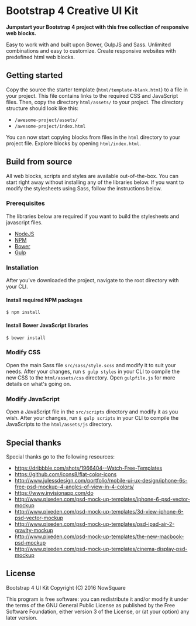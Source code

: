 # Bootstrap 4 Creative UI Kit
**Jumpstart your Bootstrap 4 project with this free collection of responsive web blocks.**

Easy to work with and built upon Bower, GulpJS and Sass. Unlimited combinations and easy to customize. Create responsive websites with predefined html web blocks.

## Getting started
Copy the source the starter template (`html/template-blank.html`) to a file in your project. This file contains links to the required CSS and JavaScript files. Then, copy the directory `html/assets/` to your project. The directory structure should look like this:

 - `/awesome-project/assets/`
 - `/awesome-project/index.html`

You can now start copying blocks from files in the `html` directory to your project file. Explore blocks by opening `html/index.html`.

## Build from source

All web blocks, scripts and styles are available out-of-the-box. You can start right away without installing any of the libraries below. If you want to modify the stylesheets using Sass, follow the instructions below.

### Prerequisites

The libraries below are required if you want to build the stylesheets and javascript files.

 - [NodeJS](https://www.nodejs.org)
 - [NPM](https://www.npmjs.com)
 - [Bower](http://bower.io)
 - [Gulp](http://gulpjs.com)

### Installation
After you've downloaded the project, navigate to the root directory with your CLI.

#### Install required NPM packages
`$ npm install`

#### Install Bower JavaScript libraries
`$ bower install`

### Modify CSS
Open the main Sass file `src/sass/style.scss` and modify it to suit your needs. After your changes, run `$ gulp styles` in your CLI to compile the new CSS to the `html/assets/css` directory. Open `gulpfile.js` for more details on what's going on.

### Modify JavaScript
Open a JavaScript file in the `src/scripts` directory and modify it as you wish. After your changes, run `$ gulp scripts` in your CLI to compile the JavaScripts to the `html/assets/js` directory.

## Special thanks
Special thanks go to the following resources:

- https://dribbble.com/shots/1966404--Watch-Free-Templates
 - https://github.com/icons8/flat-color-icons
 - http://www.julessdesign.com/portfolio/mobile-ui-ux-design/iphone-6s-free-psd-mockup-4-angles-of-view-in-4-colors/
 - https://www.invisionapp.com/do
 - http://www.pixeden.com/psd-mock-up-templates/iphone-6-psd-vector-mockup
 - http://www.pixeden.com/psd-mock-up-templates/3d-view-iphone-6-psd-vector-mockup
 - http://www.pixeden.com/psd-mock-up-templates/psd-ipad-air-2-gravity-mockup
 - http://www.pixeden.com/psd-mock-up-templates/the-new-macbook-psd-mockup
 - http://www.pixeden.com/psd-mock-up-templates/cinema-display-psd-mockup

## License
Bootstrap 4 UI Kit
Copyright (C) 2016 NowSquare

This program is free software: you can redistribute it and/or modify
it under the terms of the GNU General Public License as published by
the Free Software Foundation, either version 3 of the License, or
(at your option) any later version.